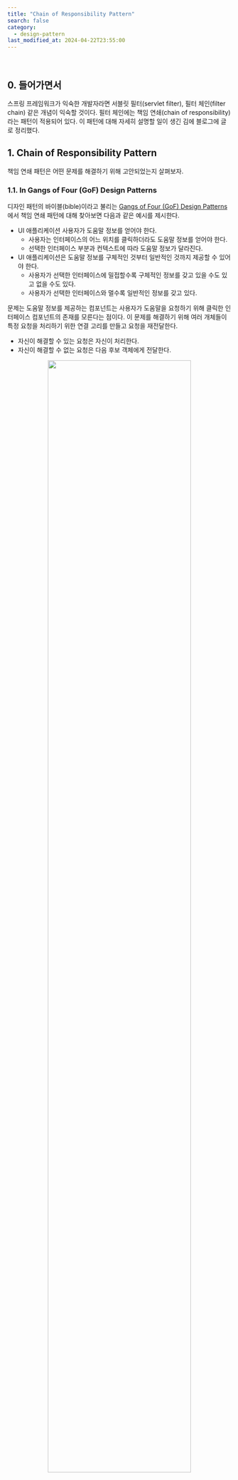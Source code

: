 ```yaml
---
title: "Chain of Responsibility Pattern"
search: false
category:
  - design-pattern
last_modified_at: 2024-04-22T23:55:00
---
```


<br/>

## 0. 들어가면서

스프링 프레임워크가 익숙한 개발자라면 서블릿 필터(servlet filter), 필터 체인(filter chain) 같은 개념이 익숙할 것이다. 필터 체인에는 책임 연쇄(chain of responsibility)라는 패턴이 적용되어 있다. 이 패턴에 대해 자세히 설명할 일이 생긴 김에 블로그에 글로 정리했다.

## 1. Chain of Responsibility Pattern

책임 연쇄 패턴은 어떤 문제를 해결하기 위해 고안되었는지 살펴보자.

### 1.1. In Gangs of Four (GoF) Design Patterns

디자인 패턴의 바이블(bible)이라고 불리는 [Gangs of Four (GoF) Design Patterns](https://product.kyobobook.co.kr/detail/S000000676784)에서 책임 연쇄 패턴에 대해 찾아보면 다음과 같은 예시를 제시한다. 

- UI 애플리케이션 사용자가 도움말 정보를 얻어야 한다.
  - 사용자는 인터페이스의 어느 위치를 클릭하더라도 도움말 정보를 얻어야 한다.
  - 선택한 인터페이스 부분과 컨텍스트에 따라 도움말 정보가 달라진다.
- UI 애플리케이션은 도움말 정보를 구체적인 것부터 일반적인 것까지 제공할 수 있어야 한다.
  - 사용자가 선택한 인터페이스에 밀접할수록 구체적인 정보를 갖고 있을 수도 있고 없을 수도 있다.
  - 사용자가 선택한 인터페이스와 멀수록 일반적인 정보를 갖고 있다.

문제는 도움말 정보를 제공하는 컴포넌트는 사용자가 도움말을 요청하기 위해 클릭한 인터페이스 컴포넌트의 존재를 모른다는 점이다. 이 문제를 해결하기 위해 여러 개체들이 특정 요청을 처리하기 위한 연결 고리를 만들고 요청을 재전달한다.

- 자신이 해결할 수 있는 요청은 자신이 처리한다.
- 자신이 해결할 수 없는 요청은 다음 후보 객체에게 전달한다.

<p align="center">
  <img src="/images/posts/2024/chain-of-responsibility-pattern-01.png" width="80%" class="image__border">
</p>
<center>https://www.cs.unc.edu/~stotts/GOF/hires/pat5afso.htm</center>

### 1.2. In Refactoring Guru

디자인 패턴에 대해 잘 정리된 [Refacotring Guru](https://refactoring.guru/ko)라는 사이트에서도 좋은 예시를 들고 있다. 필자가 익숙한 스프링 시큐리티(spring security)와 유사한 사례이기 때문에 더 이해하기 쉬웠다. 

1. 온라인 주문 시스템을 개발하고 있다.
  - 인증된 사용자만 주문할 수 있다.
  - 관리 권한이 있는 사용자들은 모든 주문에 접근 권한을 부여할 수 있다.
2. 몇 가지 기능들이 더 추가됬다.
  - 검증되지 않은 데이터를 주문 시스템에 직접 전달하는 것이 안정하지 않아 데이터를 정제(sanitize)하는 추가 유효성 검사를 추가한다.
  - 무차별 대입 공격에 방어하기 위해 같은 IP 주소로부터 반복적으로 오는 실패한 요청을 걸러내는 검사를 추가한다.
  - 같은 데이터가 포함된 반복 요청에 대해 캐시된 결과를 반환한다.

<p align="center">
  <img src="/images/posts/2024/chain-of-responsibility-pattern-02.png" width="100%" class="image__border">
</p>
<center>https://refactoring.guru/ko/design-patterns/chain-of-responsibility</center>

<br/><br/>

인증, 인가, 유효성 검사, 무차별 공격 방어, 캐싱 등 너무 많은 기능들이 모여있다. 새로운 기능을 추가할 때마다 코드의 복잡성은 증가하고 이는 코드를 수정, 검증하는 데 더 많은 비용을 들게 만드는 악순환의 고리를 만든다. 비슷한 검증이 필요한 다른 시스템에선 코드 일부분을 복제해가기 때문에 비슷한 코드가 점점 늘어난다.

이런 문제를 해결하기 위해 책임 연쇄 패턴을 적용한다. 

- `핸들러(handler)`라는 독립 실행형 객체들로 각 기능에 대한 책임을 분리한다.
  - 예를 들면 인증 핸들러, 인가 핸들러 등으로 여러 핸들러들로 책임을 분할한다. 
- 핸들러들은 하나의 체인으로 연결되어 자신이 맡은 책임에 대해 처리 후 다음 핸들러에게 요청을 전달한다. 
- 핸들러 결정에 따라 요청을 위한 체인을 계속 진행하지 않고 추가 처리를 중지할 수 있다.
- 다음과 같은 문제를 해결할 수 있다.
  - 책임 연쇄 패턴을 적용하면 코드의 복잡도가 줄어든다.
  - 비슷한 검증이 필요한 다른 시스템들은 자신의 상황에 맞는 핸들러들로 체인을 조합하여 사용한다.   

<p align="center">
  <img src="/images/posts/2024/chain-of-responsibility-pattern-03.png" width="80%" class="image__border">
</p>
<center>https://refactoring.guru/ko/design-patterns/chain-of-responsibility</center>

## 2. Structure

책임 연쇄 패턴은 다음과 같은 구조를 갖는다.

- 핸들러(handler)
  - 핸들러의 책임을 명시한다.
  - 요청을 처리하기 위한 메소드가 있다.
  - 체인의 다음 핸들러를 세팅하기 위한 메소드가 추가적으로 있을 수 있다.
- 기초 핸들러(base handler)
  - 선택적(optional)으로 구현하며 공통적인 코드를 넣는다.
- 구현 핸들러(concrete handler)
  - 요청을 처리하기 위한 실제 코드가 포함되어 있다.
  - 요청을 받으면 요청을 처리할지 체인의 다른 핸들러에게 전달하지 결정한다.
  - 요청을 처리하면 체인을 계속 진행할지 중단할지 결정한다.
- 클라이언트(client)
  - 핸들러 체인에게 요청을 전달한다.
  - 핸들러 체인은 동적으로 구성할 수 있다.

<p align="center">
  <img src="/images/posts/2024/chain-of-responsibility-pattern-04.png" width="40%" class="image__border image__padding">
</p>
<center>https://refactoring.guru/ko/design-patterns/chain-of-responsibility</center>

## 3. Considerations

다음과 같은 상황에 책임 연쇄 패턴을 적용한다.

- 애플리케이션이 다양한 방식으로 다양한 종류의 요청들을 처리하지만, 정확한 요청 유형들과 순서를 미리 알 수 없다.
- 메시지를 받을 받을 객체를 명시하지 않은 채 여러 객체들 중 하나에게 처리를 요청한다.
- 요청을 처리할 수 있는 객체 집합이 동적으로 변경될 수 있어야 한다. 

책임 연쇄 패턴에서 체인을 구성하는 핸들러들은 개발자가 계획한 특정 순서대로 실행되어야 한다. 다음과 같은 장점이 있다.

- 단일 책임 원칙을 따른다. 
  - 각 핸들러는 자신이 맡은 책임만 처리한다.
  - 큰 책임을 여러 핸들러 객체에게 분산시킬 수 있다.
- 개방-폐쇄 원칙을 따른다.
  - 새로운 비즈니스 케이스가 생기면 새로운 핸들러를 추가하고 핸들러 체인에 추가한다.
  - 기존 코드를 손상시키지 않고 기능을 확장할 수 있다.
- 객체 간의 행동적 결합도가 적어진다.
  - 다른 핸들러 객체가 어떻게 요청을 처리하는지 몰라도 된다.
  - 단지 요청을 보내는 객체는 이 메시지가 적절하게 처리될 것이라는 것만 확신하면 된다.
- 객체에게 책임을 할당하는 데 유연성을 높일 수 있다.
  - 런타임에 객체 연결 고리를 변경하거나 추가하여 책임을 변경하거나 확장할 수 있다.

다음과 같은 단점이 있다.

- 메시지 수신이 보장되지 않는다.
  - 어떤 핸들러 객체가 이 처리에 대한 수신을 담당한다는 것을 명시하지 않으므로 요청이 처리된다는 보장이 없다.
  - 객체들 간의 연결 고리가 잘 정의되지 않았다면 요청은 처리되지 못한 채로 버려질 수 있다.
- 체인의 순서가 런타임에 동적으로 결정되는 경우 디버깅이 어렵다.

## 4. An example in Spring Security

스프링 프레임워크의 서블릿 필터 체인(servlet filter chain)도 책임 연쇄 패턴의 좋은 예이지만, 서블릿 필터 체인을 확장한 스프링 시큐리티 프레임워크의 시큐리티 필터 체인도 좋은 에시 중 하나이다. 인증이나 인가, 공격 방어에 대한 책임들을 여러 필터들로 분리하고 이들을 하나의 필터 체인으로 연결했다. 

Filter 클래스를 살펴보면 doFilter 메소드가 선언되어 있다. 구현 클래스들은 이 메소드 내부에서 자신의 책임을 수행한다. 

```java
public interface Filter {
    default void init(FilterConfig filterConfig) throws ServletException {
    }

    void doFilter(
        ServletRequest request, 
        ServletResponse response, 
        FilterChain chain
    ) throws IOException, ServletException;

    default void destroy() {
    }
}
```

실제 구현 클래스 중 하나를 살펴보자. SecurityContextHolderFilter 클래스는 다음과 같이 자신의 책임을 수행한다. SecurityContextHolderFilter 객체는 인증된 사용자 정보를 저장소에서 불러오는 책임을 갖는다. 

1. 기존에 인증된 사용자인 경우 사용자 정보를 불러온다.
2. 인증된 사용자 정보를 시큐리티 컨텍스트 홀더(security context holder)에 저장한다.
3. 필터 체인 객체를 통해 요청을 다음 필터에게 전달한다.

```java
public class SecurityContextHolderFilter extends GenericFilterBean {

    public void doFilter(ServletRequest request, ServletResponse response, FilterChain chain) throws IOException, ServletException {
        this.doFilter((HttpServletRequest)request, (HttpServletResponse)response, chain);
    }

    private void doFilter(
        HttpServletRequest request, 
        HttpServletResponse response, 
        FilterChain chain
    ) throws ServletException, IOException {
        if (request.getAttribute(FILTER_APPLIED) != null) {
            chain.doFilter(request, response);
        } else {
            request.setAttribute(FILTER_APPLIED, Boolean.TRUE);
            Supplier<SecurityContext> deferredContext = this.securityContextRepository.loadDeferredContext(request); // 1
            try {
                this.securityContextHolderStrategy.setDeferredContext(deferredContext); // 2
                chain.doFilter(request, response); // 3
            } finally {
                this.securityContextHolderStrategy.clearContext();
                request.removeAttribute(FILTER_APPLIED);
            }

        }
    }
}
```

스프링 시큐리티 필터 체인에 적용된 책임 연쇄 패턴을 클래스 다이어그램으로 다시 살펴보자. 다이어그램에 정리된 필터 외에 더 많은 필터들이 인증, 인가에 참여한다.

- 시큐리티 필터 체인을 구성하는 필터들은 Filter 인터페이스를 구현한다.
  - 각 필터들은 자신이 맡은 책임을 처리한다.
  - 각 필터들은 지정된 순서에 따라 실행된다.
  - 예를 들어 
    - SecurityContextHolderFilter 객체는 인증된 사용자 정보를 저장소에서 불러온다.
    - CsrfFilter 객체는 CSRF 공격을 방어한다.
    - LogoutFilter 객체는 로그아웃을 수행한다.
    - UsernamePasswordAuthenticationFilter 객체는 아이디, 비밀번호로 사용자 인증을 수행한다.
    - AnonymousAuthenticationFilter 객체는 인증되지 않은 사용자에게 익명 사용자 정보를 지정한다.
    - ExceptionTranslationFilter 객체는 인증, 인가 예외 처리를 수행한다.
    - AuthorizationFilter 객체는 인가 처리를 수행한다.
- 요청 정보는 HttpServletRequest, 응답 정보는 HttpServletResponse 객체에 담겨 있다.
- 핸들러 역할을 수행하는 필터들은 서로의 존재를 모르고 FilterChain 인스턴스를 통해 다음 필터에게 요청을 건낸다.

<p align="center">
  <img src="/images/posts/2024/chain-of-responsibility-pattern-05.png" width="100%" class="image__border">
</p>

#### REFERENCE

- [Gangs of Four (GoF) Design Patterns](https://product.kyobobook.co.kr/detail/S000000676784)
- <https://refactoring.guru/ko/design-patterns/chain-of-responsibility>
- <https://www.cs.unc.edu/~stotts/GOF/hires/pat5afso.htm>